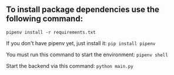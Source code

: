 ## To install package dependencies use the following command:

`pipenv install -r requirements.txt`

If you don't have pipenv yet, just install it:
`pip install pipenv`

You must run this command to start the environment:
`pipenv shell`

Start the backend via this command:
`python main.py`
